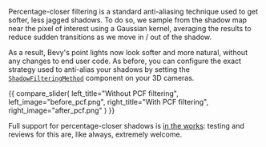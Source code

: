 Percentage-closer filtering is a standard anti-aliasing technique used to get softer, less jagged shadows.
To do so, we sample from the shadow map near the pixel of interest using a Gaussian kernel, averaging the results to reduce sudden transitions as we move in / out of the shadow.

As a result, Bevy's point lights now  look softer and more natural, without any changes to end user code. As before, you can configure the exact strategy used to anti-alias your shadows by setting the [`ShadowFilteringMethod`](https://dev-docs.bevyengine.org/bevy/pbr/enum.ShadowFilteringMethod.html) component on your 3D cameras.

{{ compare_slider(
    left_title="Without PCF filtering",
    left_image="before_pcf.png",
    right_title="With PCF filtering",
    right_image="after_pcf.png"
) }}

Full support for percentage-closer shadows is [in the works](https://github.com/bevyengine/bevy/pull/13497): testing and reviews for this are, like always, extremely welcome.
